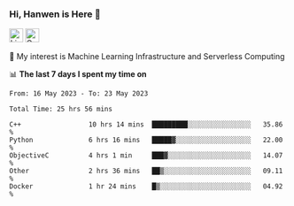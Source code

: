 ### Hi, Hanwen is Here 👋
<p>
	<a href="https://www.linkedin.com/in/liu-hanwen/"><img src="https://img.shields.io/badge/@hanwen-0A66C2?style=flat&logo=LinkedIn&logoColor=white" alt="Linkedin"  height="25px"/></a> 
	<a href="https://scholar.google.com/citations?user=HDF0su0AAAAJ"><img src="https://img.shields.io/badge/scholar-4385FE.svg?&style=plastic&logo=google-scholar&logoColor=white" alt="Google Scholar" height="25px"> </a>
</p>
🌱 My interest is Machine Learning Infrastructure and Serverless Computing

📊 **The last 7 days I spent my time on** 
<!--START_SECTION:waka-->

```text
From: 16 May 2023 - To: 23 May 2023

Total Time: 25 hrs 56 mins

C++                 10 hrs 14 mins  █████████░░░░░░░░░░░░░░░░   35.86 %
Python              6 hrs 16 mins   █████▓░░░░░░░░░░░░░░░░░░░   22.00 %
ObjectiveC          4 hrs 1 min     ███▓░░░░░░░░░░░░░░░░░░░░░   14.07 %
Other               2 hrs 36 mins   ██▒░░░░░░░░░░░░░░░░░░░░░░   09.11 %
Docker              1 hr 24 mins    █▒░░░░░░░░░░░░░░░░░░░░░░░   04.92 %
```

<!--END_SECTION:waka-->


<!--
**david990917/david990917** is a ✨ _special_ ✨ repository because its `README.md` (this file) appears on your GitHub profile.

Here are some ideas to get you started:

- 🔭 I’m currently working on ...
- 🌱 I’m currently learning ...
- 👯 I’m looking to collaborate on ...
- 🤔 I’m looking for help with ...
- 💬 Ask me about ...
- 📫 How to reach me: ...
- 😄 Pronouns: ...
- ⚡ Fun fact: ...
-->
